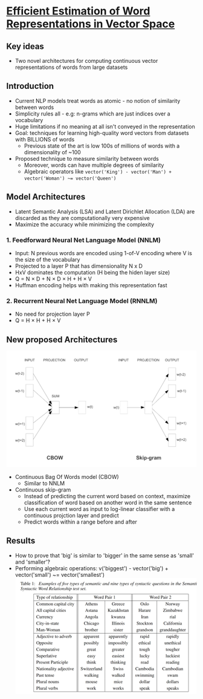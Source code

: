 # [Efficient Estimation of Word Representations in Vector Space](https://arxiv.org/pdf/1301.3781v3.pdf)

## Key ideas
* Two novel architectures for computing continuous vector representations of words from large datasets

## Introduction
* Current NLP models treat words as atomic - no notion of similarity between words
* Simplicity rules all - e.g: n-grams which are just indices over a vocabulary
* Huge limitations if no meaning at all isn't conveyed in the representation
* Goal: techniques for learning high-quality word vectors from datasets with BILLIONS of words
  - Previous state of the art is low 100s of millions of words with a dimensionality of ~100
* Proposed technique to measure similarity between words
  - Moreover, words can have multiple degrees of similarity
  - Algebraic operators like `vector('King') - vector('Man') + vector('Woman') ~= vector('Queen')`

## Model Architectures
* Latent Semantic Analysis (LSA) and Latent Dirichlet Allocation (LDA) are discarded as they are computationally very expensive
* Maximize the accuracy while minimizing the complexity
### 1. Feedforward Neural Net Language Model (NNLM)
* Input: N previous words are encoded using 1-of-V encoding where V is the size of the vocabulary
* Projected to a layer P that has dimensionality N x D
* HxV dominates the computation (H being the hiden layer size)
* Q = N × D + N × D × H + H × V
* Huffman encoding helps with making this representation fast
### 2. Recurrent Neural Net Language Model (RNNLM)
* No need for projection layer P
* Q = H × H + H × V

## New proposed Architectures
![](word2vec-cbow.png)
* Continuous Bag Of Words model (CBOW)
  - Similar to NNLM
* Continuous skip-gram
  - Instead of predicting the current word based on context, maximize classification of word based on another word in the same sentence
  - Use each current word as input to log-linear classifier with a continuous projction layer and predict
  - Predict words within a range before and after

## Results
* How to prove that 'big' is similar to 'bigger' in the same sense as 'small' and 'smaller'?
* Performing algebraic operations: v('biggest') - vector('big') + vector('small') ~= vector('smallest')
![](word2vec-relations.png)
